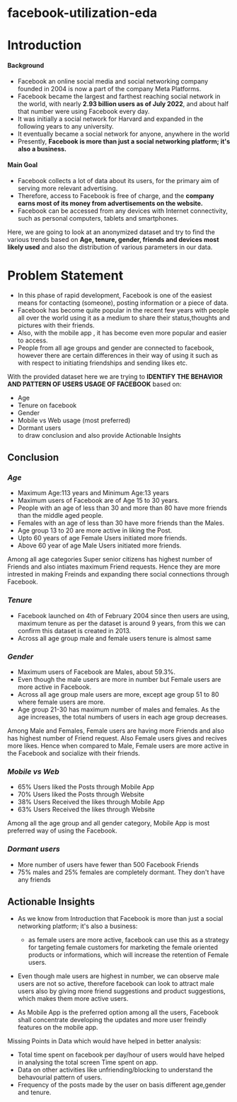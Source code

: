 # facebook-utilization-eda

# **Introduction**

#### **Background**
- Facebook an online social media and social networking company founded in 2004 is now a part of the company Meta Platforms.
- Facebook became the largest and farthest reaching social network in the world, with nearly **2.93 billion users as of July 2022**, and about half that number were using Facebook every day.
- It was initially a social network for Harvard and expanded in the following years to any university. 
- It eventually became a social network for anyone, anywhere in the world
- Presently, **Facebook is more than just a social networking platform; it's also a business.**

#### **Main Goal**

- Facebook collects a lot of data about its users, for the primary aim of serving more relevant advertising. 
- Therefore, access to Facebook is free of charge, and the **company earns most of its money from advertisements on the website.** 
- Facebook can be accessed from any devices with Internet connectivity, such as personal computers, tablets and smartphones.

Here, we are going to look at an anonymized dataset and try to find the various trends based on **Age, tenure, gender, friends and devices most likely used** and also the distribution of various parameters in our data.

# **Problem Statement**
 - In this phase of rapid development, Facebook is one of the easiest means for contacting (someone), posting information or a piece of data.
 - Facebook has become quite popular in the recent few years with people all over the world using it as a medium to share their status,thoughts and pictures with their friends.
 - Also, with the mobile app , it has become even more popular and easier to access. 
 - People from all age groups and gender are connected to facebook, however there are certain differences in their way of using it such as with respect to initiating friendships and sending likes etc. 

With the provided dataset here we are trying to **IDENTIFY THE BEHAVIOR AND PATTERN OF USERS USAGE OF FACEBOOK** based on:
  - Age
  - Tenure on facebook
  - Gender
  - Mobile vs Web usage (most preferred)
  - Dormant users<br>
to draw conclusion and also provide Actionable Insights

## **Conclusion**

### *Age*
 - Maximum Age:113 years and Minimum Age:13 years
 - Maximum users of Facebook are of Age 15 to 30 years.
 - People with an age of less than 30 and more than 80 have more friends than the middle aged people.
 - Females with an age of less than 30 have more friends than the Males.
 - Age group 13 to 20 are more active in liking the Post.
 - Upto 60 years of age Female Users initiated more friends.
 - Above 60 year of age Male Users initiated more friends.
 
Among all age categories Super senior citizens has highest number of Friends and also intiates maximum Friend requests.
Hence they are more intrested in making Freinds and expanding there social connections through Facebook.
 
### *Tenure*
 - Facebook launched on 4th of February 2004 since then users are using, maximum tenure as per the dataset is around 9 years, from this we can confirm this dataset is created in 2013.
 - Across all age group male and female users tenure is almost same
 
### *Gender*
 - Maximum users of Facebook are Males, about 59.3%.
 - Even though the male users are more in number but Female users are more active in Facebook.
 - Across all age group male users are more, except age group 51 to 80 where female users are more.
 - Age group 21-30 has maximum number of males and females. As the age increases, the total numbers of users in each age group decreases.

Among Male and Females, Female users are having more Friends and also has highest number of Friend request. Also Female users gives and recives more likes. Hence when compared to Male, Female users are more active in the Facebook and socialize with their friends.

### *Mobile vs Web*
 - 65% Users liked the Posts through Mobile App
 - 70% Users liked the Posts through Website
 - 38% Users Received the likes through Mobile App
 - 63% Users Received the likes through Website

Among all the age group and all gender category, Mobile App is most preferred way of using the Facebook.
 
### *Dormant users*
 - More number of users have fewer than 500 Facebook Friends
 - 75% males and 25% females are completely dormant. They don't have any friends

## **Actionable Insights**

 - As we know from Introduction that Facebook is more than just a social networking platform; it's also a business:
   - as female users are more active, facebook can use this as a strategy for targeting female customers for marketing the female oriented products or informations, which will increase the retention of Female users.
   
  - Even though male users are highest in number, we can observe male users are not so active, therefore facebook can look to attract male users also by giving more friend suggestions and product suggestions, which makes them more active users.

 - As Mobile App is the preferred option among all the users, Facebook shall concentrate developing the updates and more user freindly features on the mobile app.

Missing Points in Data which would have helped in better analysis:

- Total time spent on facebook per day/hour of users would have helped in analysing the total screen Time spent on app.
- Data on other activities like unfriending/blocking to understand the behavourial pattern of users.
- Frequency of the posts made by the user on basis different age,gender and tenure.

